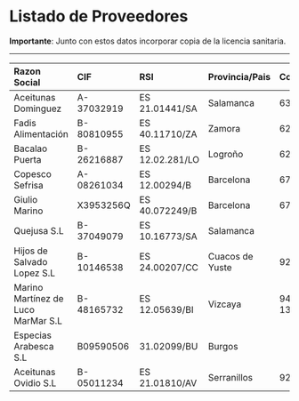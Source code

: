 # Listado de Proveedores

**Importante**: Junto con estos datos incorporar copia de la licencia sanitaria.

______________________________________________________________________

| Razon Social | CIF | RSI | Provincia/Pais | Contacto |
| :--- | :--- | :--- | :--- | :--- |
| Aceitunas Dominguez | A-37032919 | ES 21.01441/SA | Salamanca | 637424696 |
| Fadis Alimentación | B-80810955 | ES 40.11710/ZA | Zamora | 625410467 |
| Bacalao Puerta | B-26216887 | ES 12.02.281/LO | Logroño | 629205222 |
| Copesco Sefrisa | A-08261034 | ES 12.00294/B | Barcelona | 670628752 |
| Giulio Marino| X3953256Q| ES 40.072249/B | Barcelona| 679139073 |
| Quejusa S.L | B-37049079 |ES 10.16773/SA | Salamanca |  |
| Hijos de Salvado Lopez S.L | B-10146538 |ES 24.00207/CC | Cuacos de Yuste | 927172057 |
| Marino Martínez de Luco MarMar S.L| B-48165732 |ES 12.05639/BI | Vizcaya | 946 832 132 |
| Especias Arabesca S.L|B09590506|31.02099/BU | Burgos||
| Aceitunas Ovidio S.L|B-05011234 |ES 21.01810/AV | Serranillos | 920289170 |
